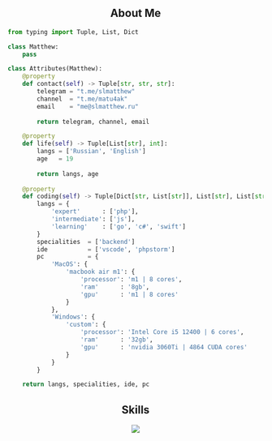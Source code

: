<h2 align="center">About Me</h2>

```python
from typing import Tuple, List, Dict

class Matthew:
    pass

class Attributes(Matthew):
    @property
    def contact(self) -> Tuple[str, str, str]:
        telegram = "t.me/slmatthew"
        channel  = "t.me/matu4ak"
        email    = "me@slmatthew.ru"
	    
        return telegram, channel, email

    @property
    def life(self) -> Tuple[List[str], int]:
        langs = ['Russian', 'English']
        age   = 19
		
        return langs, age
	
    @property
    def coding(self) -> Tuple[Dict[str, List[str]], List[str], List[str], Dict[str]]:
        langs = {
            'expert'      : ['php'],
            'intermediate': ['js'],
            'learning'    : ['go', 'c#', 'swift']
        }
        specialities  = ['backend']
        ide           = ['vscode', 'phpstorm']
        pc            = {
            'MacOS': {
                'macbook air m1': {
                    'processor': 'm1 | 8 cores',
                    'ram'      : '8gb',
                    'gpu'      : 'm1 | 8 cores'
                }
            },
            'Windows': {
                'custom': {
                    'processor': 'Intel Core i5 12400 | 6 cores',
                    'ram'      : '32gb',
                    'gpu'      : 'nvidia 3060Ti | 4864 CUDA cores'
                }
            }
        }

	return langs, specialities, ide, pc
```

<h2 align="center">Skills</h2>

<p align="center">
  <a href="https://skillicons.dev">
    <img src="https://skillicons.dev/icons?i=bots,nodejs,ts,git,php,cs,dotnet,html,css&perline=4" />
  </a>
</p>

<p align="center">
    <img alt="" src="https://github-readme-stats.vercel.app/api?username=slmatthew&theme=transparent&show_icons=true">
</p>
